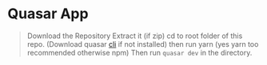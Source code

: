# Quasar App

> Download the Repository
> Extract it (if zip) cd to root folder of this repo.
> (Download quasar [cli](https://quasar-framework.org/guide/app-installation.html) if not installed) then run yarn (yes yarn too recommended otherwise npm)
> Then run `quasar dev` in the directory.
